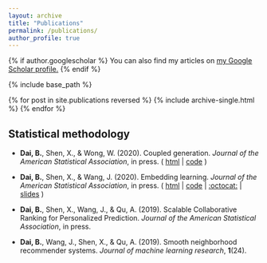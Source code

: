```yaml
---
layout: archive
title: "Publications"
permalink: /publications/
author_profile: true
---
```


{% if author.googlescholar %}
  You can also find my articles on <u><a href="{{author.googlescholar}}">my Google Scholar profile</a>.</u>
{% endif %}

{% include base_path %}

{% for post in site.publications reversed %}
  {% include archive-single.html %}
{% endfor %}


## Statistical methodology

- **Dai, B.**, Shen, X., & Wong, W. (2020). Coupled generation. *Journal of the American Statistical Association*, in press. ( [html](https://doi.org/10.1080/01621459.2020.1844719) | [code](https://amstat.tandfonline.com/doi/suppl/10.1080/01621459.2020.1844719?scroll=top#.YFt5dUNKiV4) )

- **Dai, B.**, Shen, X., & Wang, J. (2020). Embedding learning. *Journal of the American Statistical Association*, in press. ( [html](https://doi.org/10.1080/01621459.2020.1775614) | [code](https://amstat.tandfonline.com/doi/suppl/10.1080/01621459.2020.1775614?scroll=top#.YFt50kNKiV4) | [:octocat:](https://github.com/statmlben/embedding-learning) | [slides](https://www.researchgate.net/publication/346572305_slidespdf) )

- **Dai, B.**, Shen, X., Wang, J., & Qu, A. (2019). Scalable Collaborative Ranking for Personalized Prediction. *Journal of the American Statistical Association*, in press.

- **Dai, B.**, Wang, J., Shen, X., & Qu, A. (2019). Smooth neighborhood recommender systems. *Journal of machine learning research*, **1**(24).

<!-- <sup>*</sup> Equal authorship statement -->